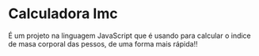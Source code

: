 
# Calculadora Imc 

É um projeto na linguagem JavaScript que é usando para calcular o indice de masa corporal das pessos, de uma forma mais rápida!!


